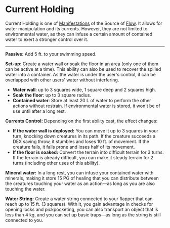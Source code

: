 # Current Holding
Current Holding is one of <a href='#' class='note-link' data-id='Manifestations' onclick="Shiny.setInputValue('linked_doc_click', 'Manifestations', {priority: 'event'}); return false;">Manifestations</a> of the Source of <a href='#' class='note-link' data-id='Flow' onclick="Shiny.setInputValue('linked_doc_click', 'Flow', {priority: 'event'}); return false;">Flow</a>. It allows for water manipulation and its currents. However, they are not limited to environmental water, as they can infuse a certain amount of contained water to exert a stronger control over it.

---

**Passive:** Add 5 ft. to your swimming speed.

**Set-up:** Create a water wall or soak the floor in an area (only one of them can be active at a time). This ability can also be used to recover the spilled water into a container. As the water is under the user's control, it can be overlapped with other users' water without interfering.
- **Water wall**: up to 3 squares wide, 1 square deep and 2 squares high.
- **Soak the floor**: up to 3 square radius.
- **Contained water**: Store at least 20 L of water to perform the other actions without restrain. If environmental water is stored, it won't be of use until after a long rest.

**Currents Control:** Depending on the first ability cast, the effect changes:
- **If the water wall is deployed:** You can move it up to 3 squares in your turn, knocking down creatures in its path. If the creature succeeds a DEX saving throw, it stumbles and loses 10 ft. of movement. If the creature fails, it falls prone and loses half of its movement.
- **If the floor is soaked:** Convert the terrain into difficult terrain for 3 turns. If the terrain is already difficult, you can make it steady terrain for 2 turns (including other uses of this ability).

**Mineral water:** In a long rest, you can infuse your contained water with minerals, making it store 15 PG of healing that you can distribute between the creatures touching your water as an action—as long as you are also touching the water.

**Water String:** Create a water string connected to your flapper that can reach up to 15 ft. (3 squares). With it, you gain advantage in checks for opening locks and pickpocketing, you can also transport an object that is less than 4 kg, and you can set up basic traps—as long as the string is still connected to you.
